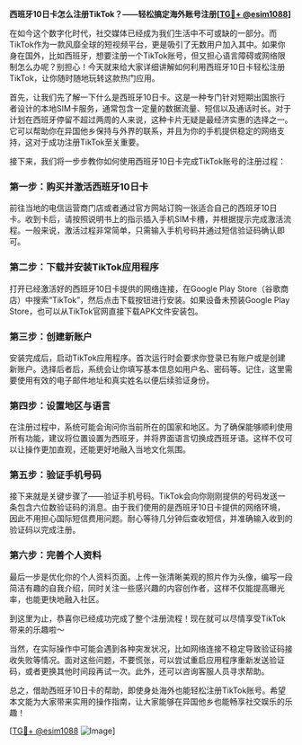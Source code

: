 **西班牙10日卡怎么注册TikTok？——轻松搞定海外账号注册[[TG💪+ @esim1088](https://t.me/s/esim1088)]**

在如今这个数字化时代，社交媒体已经成为我们生活中不可或缺的一部分。而TikTok作为一款风靡全球的短视频平台，更是吸引了无数用户加入其中。如果你身在国外，比如西班牙，想要注册一个TikTok账号，但又担心语言障碍或网络限制怎么办呢？别担心！今天就来给大家详细讲解如何利用西班牙10日卡轻松注册TikTok，让你随时随地玩转这款热门应用。

首先，让我们先了解一下什么是西班牙10日卡。这是一种专门针对短期出国旅行者设计的本地SIM卡服务，通常包含一定量的数据流量、短信以及通话时长。对于计划在西班牙停留不超过两周的人来说，这种卡片无疑是最经济实惠的选择之一。它可以帮助你在异国他乡保持与外界的联系，并且为你的手机提供稳定的网络支持，这对于成功注册TikTok至关重要。

接下来，我们将一步步教你如何使用西班牙10日卡完成TikTok账号的注册过程：

### 第一步：购买并激活西班牙10日卡

前往当地的电信运营商门店或者通过官方网站订购一张适合自己的西班牙10日卡。收到卡后，请按照说明书上的指示插入手机SIM卡槽，并根据提示完成激活流程。一般来说，激活过程非常简单，只需输入手机号码并通过短信验证码确认即可。

### 第二步：下载并安装TikTok应用程序

打开已经激活好的西班牙10日卡提供的网络连接，在Google Play Store（谷歌商店）中搜索“TikTok”，然后点击下载按钮进行安装。如果设备未预装Google Play Store，也可以从TikTok官网直接下载APK文件安装包。

### 第三步：创建新账户

安装完成后，启动TikTok应用程序。首次运行时会要求你登录已有账户或是创建新账户。选择后者后，系统会让你填写基本信息如用户名、密码等。记住，这里需要使用有效的电子邮件地址和真实姓名以便后续验证身份。

### 第四步：设置地区与语言

在注册过程中，系统可能会询问你当前所在的国家和地区。为了确保能够顺利使用所有功能，建议将位置设置为西班牙，并将界面语言切换成西班牙语。这样不仅可以让操作更加直观，还能更好地融入当地文化氛围。

### 第五步：验证手机号码

接下来就是关键步骤了——验证手机号码。TikTok会向你刚刚提供的号码发送一条包含六位数验证码的消息。由于我们使用的是西班牙10日卡提供的网络环境，因此不用担心国际短信费用问题。耐心等待几分钟后查收短信，并准确输入收到的验证码以完成注册。

### 第六步：完善个人资料

最后一步是优化你的个人资料页面。上传一张清晰美观的照片作为头像，编写一段简洁有趣的自我介绍，同时关注一些感兴趣的内容创作者，这样不仅能提高曝光率，也能更快地融入社区。

到这里为止，恭喜你已经成功完成了整个注册流程！现在就可以尽情享受TikTok带来的乐趣啦～

当然，在实际操作中可能会遇到各种突发状况，比如网络连接不稳定导致验证码接收失败等情况。面对这些问题，不要慌张，可以尝试重启应用程序重新发送验证码，或者更换其他时间段再试一次。此外，还可以咨询客服人员寻求帮助。

总之，借助西班牙10日卡的帮助，即使身处海外也能轻松注册TikTok账号。希望本文能为大家带来实用的操作指南，让大家能够在异国他乡也能畅享社交娱乐的乐趣！

[[TG💪+ @esim1088](https://t.me/s/esim1088) ![Image](https://i.postimg.cc/4NQfJmqS/Snipaste-2025-05-13-00-14-12.png)]